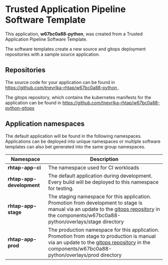 # Trusted Application Pipeline Software Template

This application, **w67bc0a88-python**, was created from a Trusted Application Pipeline Software Template.

The software templates create a new source and gitops deployment repositories with a sample source application. 

## Repositories

The source code for your application can be found in [https://github.com/tnevrlka-rhtap/w67bc0a88-python ](https://github.com/tnevrlka-rhtap/w67bc0a88-python ).
 
The gitops repository, which contains the kubernetes manifests for the application can be found in 
[https://github.com/tnevrlka-rhtap/w67bc0a88-python-gitops ](https://github.com/tnevrlka-rhtap/w67bc0a88-python-gitops ) 

## Application namespaces 

The default application will be found in the following namespaces. Applications can be deployed into unique namespaces or multiple software templates can also bet generated into the same group namespaces.  

|  Namespace   |  Description   |  
| -------- | -------- |
| **rhtap-app-ci** | The namespace used for CI workloads |
| **rhtap-app-development** | The default application during development. Every build will be deployed to this namespace for testing. |
| **rhtap-app-stage** | The staging namespace for this application. Promotion from development to stage is manual via an update to the [gitops repository](https://github.com/tnevrlka-rhtap/w67bc0a88-python-gitops ) in the components/w67bc0a88-python/overlays/stage directory |
| **rhtap-app-prod** | The production namespace for this application. Promotion from stage to production is manual via an update to the [gitops repository](https://github.com/tnevrlka-rhtap/w67bc0a88-python-gitops ) in the components/w67bc0a88-python/overlays/prod directory |